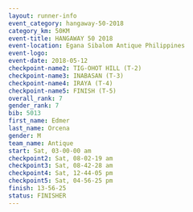 ```yaml
---
layout: runner-info 
event_category: hangaway-50-2018 
category_km: 50KM 
event-title: HANGAWAY 50 2018 
event-location: Egana Sibalom Antique Philippines 
event-logo: 
event-date: 2018-05-12 
checkpoint-name2: TIG-OHOT HILL (T-2) 
checkpoint-name3: INABASAN (T-3) 
checkpoint-name4: IRAYA (T-4) 
checkpoint-name5: FINISH (T-5) 
overall_rank: 7
gender_rank: 7
bib: 5013
first_name: Edmer
last_name: Orcena
gender: M
team_name: Antique
start: Sat, 03-00-00 am
checkpoint2: Sat, 08-02-19 am
checkpoint3: Sat, 08-42-28 am
checkpoint4: Sat, 12-44-05 pm
checkpoint5: Sat, 04-56-25 pm
finish: 13-56-25
status: FINISHER
---
```

